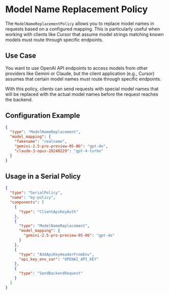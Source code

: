 # Model Name Replacement Policy

The `ModelNameReplacementPolicy` allows you to replace model names in requests based on a configured mapping. This is particularly useful when working with clients like Cursor that assume model strings matching known models must route through specific endpoints.

## Use Case

You want to use OpenAI API endpoints to access models from other providers like Gemini or Claude, but the client application (e.g., Cursor) assumes that certain model names must route through specific endpoints.

With this policy, clients can send requests with special model names that will be replaced with the actual model names before the request reaches the backend.

## Configuration Example

```json
{
  "type": "ModelNameReplacement",
  "model_mapping": {
    "fakename": "realname",
    "gemini-2.5-pro-preview-05-06": "gpt-4o",
    "claude-3-opus-20240229": "gpt-4-turbo"
  }
}
```

## Usage in a Serial Policy

```json
{
  "type": "SerialPolicy",
  "name": "my-policy",
  "components": [
    {
      "type": "ClientApiKeyAuth"
    },
    {
      "type": "ModelNameReplacement",
      "model_mapping": {
        "gemini-2.5-pro-preview-05-06": "gpt-4o"
      }
    },
    {
      "type": "AddApiKeyHeaderFromEnv",
      "api_key_env_var": "OPENAI_API_KEY"
    },
    {
      "type": "SendBackendRequest"
    }
  ]
}
```
